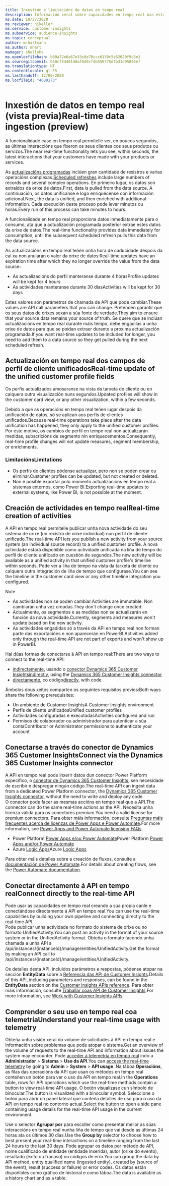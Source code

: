 ```yaml
---
title: Inxestión e limitacións de datos en tempo real
description: Información xeral sobre capacidades en tempo real nas estatísticas do público.
ms.date: 10/27/2020
ms.reviewer: nikeller
ms.service: customer-insights
ms.subservice: audience-insights
ms.topic: conceptual
author: m-hartmann
ms.author: mhart
manager: shellyha
ms.openlocfilehash: b00a72e6a67e33c8e70ccc6139c5e62020f9d3e1
ms.sourcegitcommit: b50c754481d0af6d0cf4b550775d7b31d95846ef
ms.translationtype: HT
ms.contentlocale: gl-ES
ms.lasthandoff: 12/06/2020
ms.locfileid: "4689173"
---
```

# <a name="real-time-data-ingestion-preview"></a><span data-ttu-id="ac98e-103">Inxestión de datos en tempo real (vista previa)</span><span class="sxs-lookup"><span data-stu-id="ac98e-103">Real-time data ingestion (preview)</span></span>

<span data-ttu-id="ac98e-104">A funcionalidade case en tempo real permítelle ver, en poucos segundos, as últimas interaccións que fixeron os seus clientes cos seus produtos ou servizos.</span><span class="sxs-lookup"><span data-stu-id="ac98e-104">The near real-time functionality lets you see, within seconds, the latest interactions that your customers have made with your products or services.</span></span>

<span data-ttu-id="ac98e-105">As [actualizacións programadas](system.md#schedule-tab) inclúen gran cantidade de rexistros e varias operacións complexas.</span><span class="sxs-lookup"><span data-stu-id="ac98e-105">[Scheduled refreshes](system.md#schedule-tab) include large numbers of records and several complex operations.</span></span> <span data-ttu-id="ac98e-106">En primeiro lugar, os datos son extraídos da orixe de datos.</span><span class="sxs-lookup"><span data-stu-id="ac98e-106">First, data is pulled from the data source.</span></span> <span data-ttu-id="ac98e-107">A continuación, os datos unifícanse e logo enriquécense con información adicional.</span><span class="sxs-lookup"><span data-stu-id="ac98e-107">Next, the data is unified, and then enriched with additional information.</span></span> <span data-ttu-id="ac98e-108">Cada execución deste proceso pode levar minutos ou horas.</span><span class="sxs-lookup"><span data-stu-id="ac98e-108">Every run of this process can take minutes to hours.</span></span>

<span data-ttu-id="ac98e-109">A funcionalidade en tempo real proporciona datos inmediatamente para o consumo, ata que a actualización programada posterior extrae estes datos da orixe de datos.</span><span class="sxs-lookup"><span data-stu-id="ac98e-109">The real-time functionality provides data immediately for consumption, until the subsequent scheduled refresh pulls this data from the data source.</span></span>

<span data-ttu-id="ac98e-110">As actualizacións en tempo real teñen unha hora de caducidade despois da cal xa non anularán o valor da orixe de datos:</span><span class="sxs-lookup"><span data-stu-id="ac98e-110">Real-time updates have an expiration time after which they no longer override the value from the data source:</span></span>

- <span data-ttu-id="ac98e-111">As actualizacións do perfil manteranse durante 4 horas</span><span class="sxs-lookup"><span data-stu-id="ac98e-111">Profile updates will be kept for 4 hours</span></span>
- <span data-ttu-id="ac98e-112">As actividades manteranse durante 30 días</span><span class="sxs-lookup"><span data-stu-id="ac98e-112">Activities will be kept for 30 days</span></span>

<span data-ttu-id="ac98e-113">Estes valores son parámetros de chamada de API que pode cambiar.</span><span class="sxs-lookup"><span data-stu-id="ac98e-113">These values are API call parameters that you can change.</span></span> <span data-ttu-id="ac98e-114">Pretenden garantir que os seus datos de orixes sexan a súa fonte de verdade.</span><span class="sxs-lookup"><span data-stu-id="ac98e-114">They aim to ensure that your source data remains your source of truth.</span></span> <span data-ttu-id="ac98e-115">Se quere que se inclúan actualizacións en tempo real durante máis tempo, debe engadilas a unha orixe de datos para que se poidan extraer durante a próxima actualización programada.</span><span class="sxs-lookup"><span data-stu-id="ac98e-115">If you want real-time updates to be included for longer, you need to add them to a data source so they get pulled during the next scheduled refresh.</span></span>

## <a name="real-time-update-of-the-unified-customer-profile-fields"></a><span data-ttu-id="ac98e-116">Actualización en tempo real dos campos de perfil de cliente unificados</span><span class="sxs-lookup"><span data-stu-id="ac98e-116">Real-time update of the unified customer profile fields</span></span>

<span data-ttu-id="ac98e-117">Os perfís actualizados amosaranse na vista da tarxeta de cliente ou en calquera outra visualización nuns segundos.</span><span class="sxs-lookup"><span data-stu-id="ac98e-117">Updated profiles will show in the customer card view, or any other visualization, within a few seconds.</span></span>

<span data-ttu-id="ac98e-118">Debido a que as operacións en tempo real teñen lugar despois da unificación de datos, só se aplican aos perfís de clientes unificados.</span><span class="sxs-lookup"><span data-stu-id="ac98e-118">Because real-time operations take place after the data unification has happened, they only apply to the unified customer profiles.</span></span> <span data-ttu-id="ac98e-119">Por este motivo, os cambios de perfil en tempo real non actualizarán medidas, subscricións de segmento nin enriquecementos.</span><span class="sxs-lookup"><span data-stu-id="ac98e-119">Consequently, real-time profile changes will not update measures, segment membership, or enrichments.</span></span>

### <a name="limitations"></a><span data-ttu-id="ac98e-120">Limitacións</span><span class="sxs-lookup"><span data-stu-id="ac98e-120">Limitations</span></span>

- <span data-ttu-id="ac98e-121">Os perfís de clientes pódense actualizar, pero non se poden crear ou eliminar.</span><span class="sxs-lookup"><span data-stu-id="ac98e-121">Customer profiles can be updated, but not created or deleted.</span></span>
- <span data-ttu-id="ac98e-122">Non é posible exportar polo momento actualizacións en tempo real a sistemas externos, como Power BI.</span><span class="sxs-lookup"><span data-stu-id="ac98e-122">Exporting real-time updates to external systems, like Power BI, is not possible at the moment.</span></span>

## <a name="real-time-creation-of-activities"></a><span data-ttu-id="ac98e-123">Creación de actividades en tempo real</span><span class="sxs-lookup"><span data-stu-id="ac98e-123">Real-time creation of activities</span></span>

<span data-ttu-id="ac98e-124">A API en tempo real permítelle publicar unha nova actividade do seu sistema de orixe (un rexistro de orixe individual) nun perfil de cliente unificado.</span><span class="sxs-lookup"><span data-stu-id="ac98e-124">The real-time API lets you publish a new activity from your source system (an individual source record) to a unified customer profile.</span></span> <span data-ttu-id="ac98e-125">A nova actividade estará dispoñible como actividade unificada na liña de tempo do perfil de cliente unificado en cuestión de segundos.</span><span class="sxs-lookup"><span data-stu-id="ac98e-125">The new activity will be available as a unified activity in that unified customer profile's timeline within seconds.</span></span> <span data-ttu-id="ac98e-126">Pode ver a liña de tempo na vista da tarxeta de cliente ou calquera outra integración de liña de tempo que configurase.</span><span class="sxs-lookup"><span data-stu-id="ac98e-126">You can see the timeline in the customer card view or any other timeline integration you configured.</span></span>

> [!NOTE]
>
> - <span data-ttu-id="ac98e-127">As actividades non se poden cambiar.</span><span class="sxs-lookup"><span data-stu-id="ac98e-127">Activities are immutable.</span></span> <span data-ttu-id="ac98e-128">Non cambiarán unha vez creadas.</span><span class="sxs-lookup"><span data-stu-id="ac98e-128">They don't change once created.</span></span>
> - <span data-ttu-id="ac98e-129">Actualmente, os segmentos e as medidas non se actualizarán en función da nova actividade.</span><span class="sxs-lookup"><span data-stu-id="ac98e-129">Currently, segments and measures won't update based on the new activity.</span></span>
> - <span data-ttu-id="ac98e-130">As actividades engadidas só a través da API en tempo real non forman parte das exportacións e non aparecerán en PowerBI.</span><span class="sxs-lookup"><span data-stu-id="ac98e-130">Activities added only through the real-time API are not part of exports and won't show up in PowerBI.</span></span>

<span data-ttu-id="ac98e-131">Hai dúas formas de conectarse á API en tempo real:</span><span class="sxs-lookup"><span data-stu-id="ac98e-131">There are two ways to connect to the real-time API:</span></span>

- <span data-ttu-id="ac98e-132">[indirectamente](#connect-via-the-dynamics-365-customer-insights-connector), usando o [conector Dynamics 365 Customer Insights](https://docs.microsoft.com/connectors/customerinsights/)</span><span class="sxs-lookup"><span data-stu-id="ac98e-132">[indirectly](#connect-via-the-dynamics-365-customer-insights-connector), using the [Dynamics 365 Customer Insights connector](https://docs.microsoft.com/connectors/customerinsights/)</span></span>
- <span data-ttu-id="ac98e-133">[directamente](#connect-directly-to-the-real-time-api), co código</span><span class="sxs-lookup"><span data-stu-id="ac98e-133">[directly](#connect-directly-to-the-real-time-api), with code</span></span>

<span data-ttu-id="ac98e-134">Ámbolos dous xeitos comparten os seguintes requisitos previos:</span><span class="sxs-lookup"><span data-stu-id="ac98e-134">Both ways share the following prerequisites:</span></span>

- <span data-ttu-id="ac98e-135">Un ambiente de Customer Insights</span><span class="sxs-lookup"><span data-stu-id="ac98e-135">A Customer Insights environment</span></span>
- <span data-ttu-id="ac98e-136">Perfís de cliente unificados</span><span class="sxs-lookup"><span data-stu-id="ac98e-136">Unified customer profiles</span></span>
- <span data-ttu-id="ac98e-137">Actividades configuradas e executadas</span><span class="sxs-lookup"><span data-stu-id="ac98e-137">Activities configured and run</span></span>
- <span data-ttu-id="ac98e-138">Permisos de colaborador ou administrador para autenticar a súa conta</span><span class="sxs-lookup"><span data-stu-id="ac98e-138">Contributor or Administrator permissions to authenticate your account</span></span>

## <a name="connect-via-the-dynamics-365-customer-insights-connector"></a><span data-ttu-id="ac98e-139">Conectarse a través do conector de Dynamics 365 Customer Insights</span><span class="sxs-lookup"><span data-stu-id="ac98e-139">Connect via the Dynamics 365 Customer Insights connector</span></span>

<span data-ttu-id="ac98e-140">A API en tempo real pode inxerir datos dun conector Power Platform específico, o [conector de Dynamics 365 Customer Insights](https://docs.microsoft.com/connectors/customerinsights/), sen necesidade de escribir e despregar ningún código.</span><span class="sxs-lookup"><span data-stu-id="ac98e-140">The real-time API can ingest data from a dedicated Power Platform connector, the [Dynamics 365 Customer Insights connector](https://docs.microsoft.com/connectors/customerinsights/), without the need to write and deploy any code.</span></span>    
<span data-ttu-id="ac98e-141">O conector pode facer as mesmas accións en tempo real que a API.</span><span class="sxs-lookup"><span data-stu-id="ac98e-141">The connector can do the same real-time actions as the API.</span></span> <span data-ttu-id="ac98e-142">Necesita unha licenza válida para os conectores premium.</span><span class="sxs-lookup"><span data-stu-id="ac98e-142">You need a valid license for premium connectors.</span></span> <span data-ttu-id="ac98e-143">Para obter máis información, consulte [Preguntas máis frecuentes acerca de licenzas de Power Apps e Power Automate](https://docs.microsoft.com/power-platform/admin/powerapps-flow-licensing-faq).</span><span class="sxs-lookup"><span data-stu-id="ac98e-143">For more information, see [Power Apps and Power Automate licensing FAQs](https://docs.microsoft.com/power-platform/admin/powerapps-flow-licensing-faq).</span></span>

- <span data-ttu-id="ac98e-144">Power Platform [Power Apps e/ou Power Automate](https://docs.microsoft.com/connectors/)</span><span class="sxs-lookup"><span data-stu-id="ac98e-144">Power Platform [Power Apps and/or Power Automate](https://docs.microsoft.com/connectors/)</span></span>
- <span data-ttu-id="ac98e-145">Azure [Logic Apps](https://docs.microsoft.com/azure/connectors/apis-list)</span><span class="sxs-lookup"><span data-stu-id="ac98e-145">Azure [Logic Apps](https://docs.microsoft.com/azure/connectors/apis-list)</span></span>

<span data-ttu-id="ac98e-146">Para obter máis detalles sobre a creación de fluxos, consulte a [documentación de Power Automate](https://docs.microsoft.com/power-automate/).</span><span class="sxs-lookup"><span data-stu-id="ac98e-146">For details about creating flows, see the [Power Automate documentation](https://docs.microsoft.com/power-automate/).</span></span>

## <a name="connect-directly-to-the-real-time-api"></a><span data-ttu-id="ac98e-147">Conectar directamente á API en tempo real</span><span class="sxs-lookup"><span data-stu-id="ac98e-147">Connect directly to the real-time API</span></span>

<span data-ttu-id="ac98e-148">Pode usar as capacidades en tempo real creando a súa propia canle e conectándose directamente á API en tempo real.</span><span class="sxs-lookup"><span data-stu-id="ac98e-148">You can use the real-time capabilities by building your own pipeline and connecting directly to the real-time API.</span></span>    
<span data-ttu-id="ac98e-149">Pode publicar unha actividade no formato do sistema de orixe ou no formato UnifiedActivity.</span><span class="sxs-lookup"><span data-stu-id="ac98e-149">You can post an activity in the format of your source system or in the UnifiedActivity format.</span></span> <span data-ttu-id="ac98e-150">Obteña o formato facendo unha chamada a unha API a /api/instances/{instanceId}/manage/entities/UnifiedActivity.</span><span class="sxs-lookup"><span data-stu-id="ac98e-150">Get the format by making an API call to /api/instances/{instanceId}/manage/entities/UnifiedActivity.</span></span>

<span data-ttu-id="ac98e-151">Os detalles desta API, incluídos parámetros e respostas, pódense atopar na sección **EntityData** sobre a [Referencia das API de Customer Insights](https://developer.ci.ai.dynamics.com/api-details#api=CustomerInsights).</span><span class="sxs-lookup"><span data-stu-id="ac98e-151">Details of this API, including parameters and responses, can be found in the **EntityData** section on the [Customer Insights APIs reference](https://developer.ci.ai.dynamics.com/api-details#api=CustomerInsights).</span></span> <span data-ttu-id="ac98e-152">Para obter máis información, consulte [Traballar coas API de Customer Insights](apis.md).</span><span class="sxs-lookup"><span data-stu-id="ac98e-152">For more information, see [Work with Customer Insights APIs](apis.md).</span></span>

## <a name="understand-your-real-time-usage-with-telemetry"></a><span data-ttu-id="ac98e-153">Comprender o seu uso en tempo real coa telemetría</span><span class="sxs-lookup"><span data-stu-id="ac98e-153">Understand your real-time usage with telemetry</span></span>

<span data-ttu-id="ac98e-154">Obteña unha visión xeral do volume de solicitudes á API en tempo real e información sobre problemas que pode atopar o sistema.</span><span class="sxs-lookup"><span data-stu-id="ac98e-154">Get an overview of the volume of requests to the real-time API and information about issues the system may encounter.</span></span> <span data-ttu-id="ac98e-155">Pode [acceder á telemetría en tempo real](system.md#api-usage-tab) indo a **Administrador** > **Sistema** > **Uso da API**.</span><span class="sxs-lookup"><span data-stu-id="ac98e-155">You can [access the real-time telemetry](system.md#api-usage-tab) by going to **Admin** > **System** > **API usage**.</span></span> <span data-ttu-id="ac98e-156">Na táboa **Operacións**, as filas das operacións da API que usan os métodos en tempo real conteñen un botón para ver o uso da API en tempo real.</span><span class="sxs-lookup"><span data-stu-id="ac98e-156">In the **Operations** table, rows for API operations which use the real-time methods contain a button to view real-time API usage.</span></span> <span data-ttu-id="ac98e-157">O botón visualízase cun símbolo de binocular.</span><span class="sxs-lookup"><span data-stu-id="ac98e-157">The button is visualized with a binocular symbol.</span></span> <span data-ttu-id="ac98e-158">Seleccione o botón para abrir un panel lateral que conteña detalles de uso para o uso da API en tempo real no contorno actual.</span><span class="sxs-lookup"><span data-stu-id="ac98e-158">Select the button to open a side pane containing usage details for the real-time API usage in the current environment.</span></span>

<span data-ttu-id="ac98e-159">Use o selector **Agrupar por** para escoller como presentar mellor as súas interaccións en tempo real nunha liña de tempo que vai desde as últimas 24 horas ata os últimos 30 días.</span><span class="sxs-lookup"><span data-stu-id="ac98e-159">Use the **Group by** selector to choose how to best present your real-time interactions on a timeline ranging from the last 24 hours to the last 30 days.</span></span> <span data-ttu-id="ac98e-160">Pode agrupar os datos por método de API, nome cualificado de entidade (entidade inxerida), autor (orixe do evento), resultado (éxito ou fracaso) ou códigos de erro.</span><span class="sxs-lookup"><span data-stu-id="ac98e-160">You can group the data by API method, entity qualified name (ingested entity), created by (source of the event), result (success or failure) or error codes.</span></span> <span data-ttu-id="ac98e-161">Os datos están dispoñibles como gráfico de historial e como táboa.</span><span class="sxs-lookup"><span data-stu-id="ac98e-161">The data is available as a history chart and as a table.</span></span>
